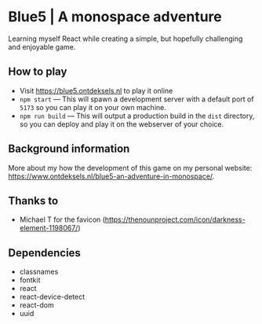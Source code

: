 # Blue5 | A monospace adventure
Learning myself React while creating a simple, but hopefully challenging and enjoyable game.

## How to play
- Visit https://blue5.ontdeksels.nl to play it online
- `npm start` — This will spawn a development server with a default port of `5173` so you can play it on your own machine.
- `npm run build` — This will output a production build in the `dist` directory, so you can deploy and play it on the webserver of your choice.

## Background information
More about my how the development of this game on my personal website: https://www.ontdeksels.nl/blue5-an-adventure-in-monospace/.

## Thanks to
- Michael T for the favicon (https://thenounproject.com/icon/darkness-element-1198067/)

## Dependencies
- classnames
- fontkit
- react
- react-device-detect
- react-dom
- uuid

